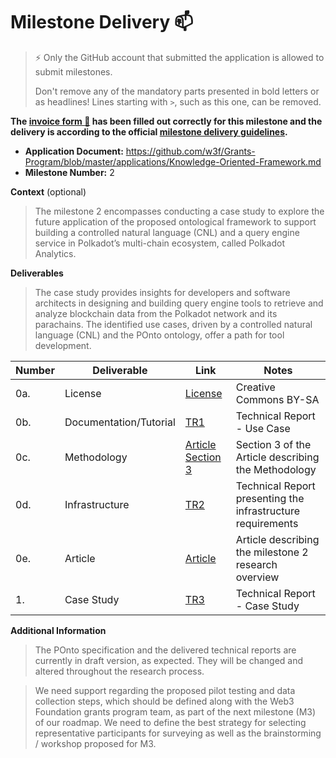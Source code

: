 # Milestone Delivery :mailbox:

> ⚡ Only the GitHub account that submitted the application is allowed to submit milestones. 
> 
> Don't remove any of the mandatory parts presented in bold letters or as headlines! Lines starting with `>`, such as this one, can be removed.

**The [invoice form :pencil:](https://docs.google.com/forms/d/e/1FAIpQLSfmNYaoCgrxyhzgoKQ0ynQvnNRoTmgApz9NrMp-hd8mhIiO0A/viewform) has been filled out correctly for this milestone and the delivery is according to the official [milestone delivery guidelines](https://github.com/w3f/Grants-Program/blob/master/docs/Support%20Docs/milestone-deliverables-guidelines.md).**  

* **Application Document:** https://github.com/w3f/Grants-Program/blob/master/applications/Knowledge-Oriented-Framework.md
* **Milestone Number:** 2

**Context** (optional)
> The milestone 2 encompasses conducting a case study to explore the future application of the proposed ontological framework to support building a controlled natural language (CNL) and a query engine service in Polkadot’s multi-chain ecosystem, called Polkadot Analytics.

**Deliverables**
> The case study provides insights for developers and software architects in designing and building query engine tools to retrieve and analyze blockchain data from the Polkadot network and its parachains. The identified use cases, driven by a controlled natural language (CNL) and the POnto ontology, offer a path for tool development.

| Number | Deliverable | Link | Notes |
| ------------- | ------------- | ------------- |------------- |
| 0a. | License |[License](https://creativecommons.org/licenses/by-sa/4.0/)|Creative Commons BY-SA| 
| 0b. | Documentation/Tutorial |[TR1](https://github.com/mobr-ai/POnto/raw/main/deliverables/milestone2/TR%20-%20Use%20case.pdf)| Technical Report - Use Case | 
| 0c. | Methodology |[Article Section 3](https://github.com/mobr-ai/POnto/raw/main/deliverables/milestone2/Article.pdf)| Section 3 of the Article describing the Methodology |
| 0d. | Infrastructure |[TR2](https://github.com/mobr-ai/POnto/raw/main/deliverables/milestone2/TR%20-%20Infrastructure%20requirements.pdf)|Technical Report presenting the infrastructure requirements|
| 0e. | Article |[Article](https://github.com/mobr-ai/POnto/raw/main/deliverables/milestone2/Article.pdf)|Article describing the milestone 2 research overview| 
| 1. | Case Study |[TR3](https://github.com/mobr-ai/POnto/raw/main/deliverables/milestone2/TR%20-%20Case%20study.pdf)|Technical Report - Case Study|

**Additional Information**
> The POnto specification and the delivered technical reports are currently in draft version, as expected. They will be changed and altered throughout the research process.

> We need support regarding the proposed pilot testing and data collection steps, which should be defined along with the Web3 Foundation grants program team, as part of the next milestone (M3) of our roadmap. We need to define the best strategy for selecting representative participants for surveying as well as the brainstorming / workshop proposed for M3.